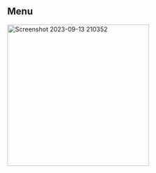 <h2>Menu</h2>

<img width="324" alt="Screenshot 2023-09-13 210352" src="https://github.com/sevvalatalay/web-calismalarim/assets/128740214/f480356c-731d-42e1-9e08-cc0c9d761f1f">
